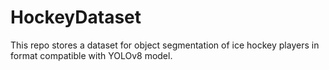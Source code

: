 # HockeyDataset

This repo stores a dataset for object segmentation of ice hockey players in format compatible with YOLOv8 model.
